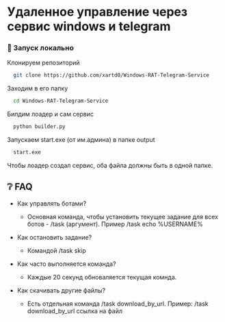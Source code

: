 # Удаленное управление через сервис windows и telegram

<!-- Run Locally -->
### :running: Запуск локально

Клонируем репозиторий

```bash
  git clone https://github.com/xartd0/Windows-RAT-Telegram-Service
```

Заходим в его папку

```bash
  cd Windows-RAT-Telegram-Service
```

Билдим лоадер и сам сервис

```bash
  python builder.py
```

Запускаем start.exe (от им.админа) в папке output

```bash
  start.exe
```

Чтобы лоадер создал сервис, оба файла должны быть в одной папке.

<!-- FAQ -->
## :grey_question: FAQ

- Как управлять ботами?

  + Основная команда, чтобы установить текущее задание для всех ботов - /task (аргумент). Пример /task echo %USERNAME%

- Как остановить задание?

  + Командой /task skip
    
- Как часто выполняется команда?

  + Каждые 20 секунд обноваляется текущая комнда.

- Как скачивать другие файлы?

  + Есть отдельная команда /task download_by_url. Пример: /task download_by_url ссылка на файл
